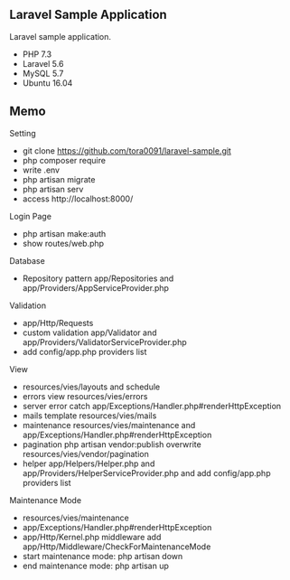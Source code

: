## Laravel Sample Application

Laravel sample application.

- PHP 7.3
- Laravel 5.6
- MySQL 5.7
- Ubuntu 16.04

## Memo

Setting

- git clone https://github.com/tora0091/laravel-sample.git
- php composer require
- write .env
- php artisan migrate
- php artisan serv
- access http://localhost:8000/

Login Page

- php artisan make:auth
- show routes/web.php

Database

- Repository pattern app/Repositories and app/Providers/AppServiceProvider.php

Validation

- app/Http/Requests
- custom validation app/Validator and app/Providers/ValidatorServiceProvider.php
- add config/app.php providers list

View

- resources/vies/layouts and schedule
- errors view resources/vies/errors
- server error catch app/Exceptions/Handler.php#renderHttpException
- mails template resources/vies/mails
- maintenance resources/vies/maintenance and app/Exceptions/Handler.php#renderHttpException
- pagination php artisan vendor:publish overwrite resources/vies/vendor/pagination
- helper app/Helpers/Helper.php and app/Providers/HelperServiceProvider.php and add config/app.php providers list

Maintenance Mode

- resources/vies/maintenance
- app/Exceptions/Handler.php#renderHttpException
- app/Http/Kernel.php middleware add app/Http/Middleware/CheckForMaintenanceMode
- start maintenance mode: php artisan down
- end maintenance mode: php artisan up
